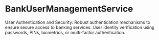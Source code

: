 # BankUserManagementService
User Authentication and Security:  Robust authentication mechanisms to ensure secure access to banking services. User identity verification using passwords, PINs, biometrics, or multi-factor authentication.
